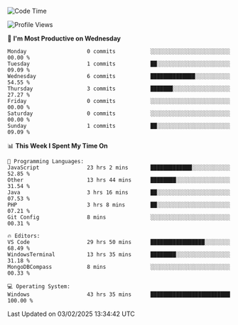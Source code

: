 <!--START_SECTION:waka-->
![Code Time](http://img.shields.io/badge/Code%20Time-4%2C011%20hrs%209%20mins-blue)

![Profile Views](http://img.shields.io/badge/Profile%20Views-0-blue)

📅 **I'm Most Productive on Wednesday** 

```text
Monday                   0 commits           ░░░░░░░░░░░░░░░░░░░░░░░░░   00.00 % 
Tuesday                  1 commits           ██░░░░░░░░░░░░░░░░░░░░░░░   09.09 % 
Wednesday                6 commits           ██████████████░░░░░░░░░░░   54.55 % 
Thursday                 3 commits           ███████░░░░░░░░░░░░░░░░░░   27.27 % 
Friday                   0 commits           ░░░░░░░░░░░░░░░░░░░░░░░░░   00.00 % 
Saturday                 0 commits           ░░░░░░░░░░░░░░░░░░░░░░░░░   00.00 % 
Sunday                   1 commits           ██░░░░░░░░░░░░░░░░░░░░░░░   09.09 % 
```


📊 **This Week I Spent My Time On** 

```text
💬 Programming Languages: 
JavaScript               23 hrs 2 mins       █████████████░░░░░░░░░░░░   52.85 % 
Other                    13 hrs 44 mins      ████████░░░░░░░░░░░░░░░░░   31.54 % 
Java                     3 hrs 16 mins       ██░░░░░░░░░░░░░░░░░░░░░░░   07.53 % 
PHP                      3 hrs 8 mins        ██░░░░░░░░░░░░░░░░░░░░░░░   07.21 % 
Git Config               8 mins              ░░░░░░░░░░░░░░░░░░░░░░░░░   00.31 % 

🔥 Editors: 
VS Code                  29 hrs 50 mins      █████████████████░░░░░░░░   68.49 % 
WindowsTerminal          13 hrs 35 mins      ████████░░░░░░░░░░░░░░░░░   31.18 % 
MongoDBCompass           8 mins              ░░░░░░░░░░░░░░░░░░░░░░░░░   00.33 % 

💻 Operating System: 
Windows                  43 hrs 35 mins      █████████████████████████   100.00 % 
```


 Last Updated on 03/02/2025 13:34:42 UTC
<!--END_SECTION:waka-->

